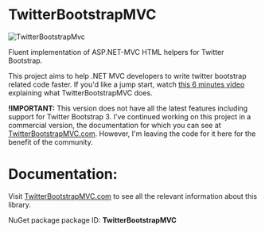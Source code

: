TwitterBootstrapMVC
===================

![TwitterBootstrapMvc](https://github.com/DmitryEfimenko/TwitterBootstrapMvc/blob/master/TwitterBootstrapMVC/TwitterBootstrapMVC.png?raw=true)

Fluent implementation of ASP.NET-MVC HTML helpers for Twitter Bootstrap.

This project aims to help .NET MVC developers to write twitter bootstrap related code faster. If you'd like a jump start, watch [this 6 minutes video](http://www.youtube.com/watch?v=6LpWMl5D2i4) explaining what TwitterBootstrapMVC does.

**!IMPORTANT:** This version does not have all the latest features including support for Twitter Bootstrap 3. I've continued working on this project in a commercial version, the documentation for which you can see at [TwitterBootstrapMVC.com](https://www.twitterbootstrapmvc.com).
However, I'm leaving the code for it here for the benefit of the community.

# Documentation:
Visit [TwitterBootstrapMVC.com](https://www.twitterbootstrapmvc.com) to see all the relevant information about this library.

NuGet package
package ID: **TwitterBootstrapMVC**
